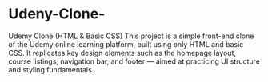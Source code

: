 # Udeny-Clone-
Udemy Clone (HTML &amp; Basic CSS) This project is a simple front-end clone of the Udemy online learning platform, built using only HTML and basic CSS. It replicates key design elements such as the homepage layout, course listings, navigation bar, and footer — aimed at practicing UI structure and styling fundamentals.
